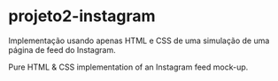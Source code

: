 # projeto2-instagram
Implementação usando apenas HTML e CSS de uma simulação de uma página de feed do Instagram.

Pure HTML & CSS implementation of an Instagram feed mock-up.
